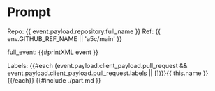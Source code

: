 # Prompt

Repo: {{ event.payload.repository.full_name }}
Ref: {{ env.GITHUB_REF_NAME || 'a5c/main' }}

full_event:
{{#printXML event }}

Labels: {{#each (event.payload.client_payload.pull_request && event.payload.client_payload.pull_request.labels || [])}}{{ this.name }} {{/each}}
{{#include ./part.md }}
